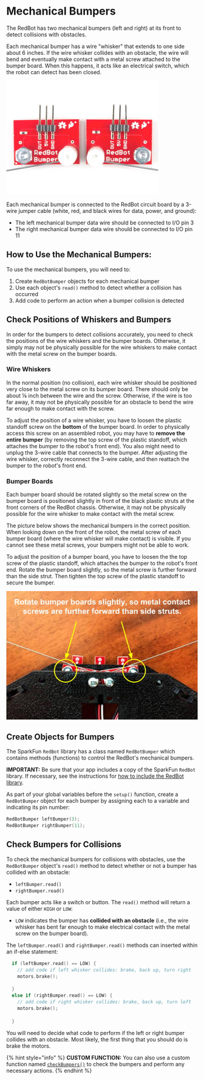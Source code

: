 # Mechanical Bumpers

The RedBot has two mechanical bumpers \(left and right\) at its front to detect collisions with obstacles.

Each mechanical bumper has a wire "whisker" that extends to one side about 6 inches. If the wire whisker collides with an obstacle, the wire will bend and eventually make contact with a metal screw attached to the bumper board. When this happens, it acts like an electrical switch, which the robot can detect has been closed.

![Mechanical Bumpers \(wire whiskers are actually longer\)](../../.gitbook/assets/redbot-bumpers.jpg)

Each mechanical bumper is connected to the RedBot circuit board by a 3-wire jumper cable \(white, red, and black wires for data, power, and ground\):

* The left mechanical bumper data wire should be connected to I/O pin 3
* The right mechanical bumper data wire should be connected to I/O pin 11

## How to Use the Mechanical Bumpers:

To use the mechanical bumpers, you will need to:

1. Create `RedBotBumper` objects for each mechanical bumper
2. Use each object's `read()` method to detect whether a collision has occurred
3. Add code to perform an action when a bumper collision is detected

## Check Positions of Whiskers and Bumpers

In order for the bumpers to detect collisions accurately, you need to check the positions of the wire whiskers and the bumper boards. Otherwise, it simply may not be physically possible for the wire whiskers to make contact with the metal screw on the bumper boards.

### Wire Whiskers

In the normal position \(no collision\), each wire whisker should be positioned very close to the metal screw on its bumper board.  There should only be about ⅛ inch between the wire and the screw. Otherwise, if the wire is too far away, it may not be physically possible for an obstacle to bend the wire far enough to make contact with the screw.

To adjust the position of a wire whisker, you have to loosen the plastic standoff screw on the **bottom** of the bumper board. In order to physically access this screw on an assembled robot, you may have to **remove the entire bumper** \(by removing the top screw of the plastic standoff, which attaches the bumper to the robot's front end\). You also might need to unplug the 3-wire cable that connects to the bumper. After adjusting the wire whisker, correctly reconnect the 3-wire cable, and then reattach the bumper to the robot's front end.

### Bumper Boards

Each bumper board should be rotated slightly so the metal screw on the bumper board is positioned slightly in front of the black plastic struts at the front corners of the RedBot chassis. Otherwise, it may not be physically possible for the wire whisker to make contact with the metal screw.

The picture below shows the mechanical bumpers in the correct position. When looking down on the front of the robot, the metal screw of each bumper board \(where the wire whisker will make contact\) is visible. If you cannot see these metal screws, your bumpers might not be able to work.

To adjust the position of a bumper board, you have to loosen the the top screw of the plastic standoff, which attaches the bumper to the robot's front end. Rotate the bumper board slightly, so the metal screw is further forward than the side strut. Then tighten the top screw of the plastic standoff to secure the bumper.

![](../../.gitbook/assets/bumper-board-position.jpg)

## Create Objects for Bumpers

The SparkFun `RedBot` library has a class named `RedBotBumper` which contains methods \(functions\) to control the RedBot's mechanical bumpers.

**IMPORTANT:** Be sure that your app includes a copy of the SparkFun `RedBot` library. If necessary, see the instructions for [how to include the RedBot library](../arduino-code-editor/include-redbot-library.md).

As part of your global variables before the `setup()` function, create a `RedBotBumper` object for each bumper by assigning each to a variable and indicating its pin number:

```cpp
RedBotBumper leftBumper(3);
RedBotBumper rightBumper(11);
```

## Check Bumpers for Collisions

To check the mechanical bumpers for collisions with obstacles, use the `RedBotBumper` object's `read()` method to detect whether or not a bumper has collided with an obstacle:

* `leftBumper.read()`
* `rightBumper.read()`

Each bumper acts like a switch or button. The `read()` method will return a value of either `HIGH` or `LOW`:

* `LOW` indicates the bumper has **collided with an obstacle** \(i.e., the wire whisker has bent  far enough to make electrical contact with the metal screw on the bumper board\).

The `leftBumper.read()` and `rightBumper.read()` methods can inserted within an if-else statement:

```cpp
  if (leftBumper.read() == LOW) {
    // add code if left whisker collides: brake, back up, turn right
    motors.brake();
    
  }
  else if (rightBumper.read() == LOW) {
    // add code if right whisker collides: brake, back up, turn left
    motors.brake();
    
  }
```

You will need to decide what code to perform if the left or right bumper collides with an obstacle. Most likely, the first thing that you should do is brake the motors.

{% hint style="info" %}
**CUSTOM FUNCTION:**  You can also use a custom function named [`checkBumpers()`](../robot-behaviors/detecting-objects.md#checkbumpers) to check the bumpers and perform any necessary actions.
{% endhint %}

